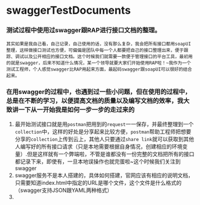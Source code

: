 # swaggerTestDocuments
### 测试过程中使用过swagger跟RAP进行接口文档的整理。  
```其实如果是我自己看，自己记录，自己使用的话，没有那么复杂，我会把所有接口都用soapUI整理，这样做接口测试也方便，可偏偏是团队中每一个人都要把自己的接口整理出来，便于跟踪、调试以及公开相应的接口文档。这个时候我们就需要一款便于管理接口的平台工具，最初用的就是swagger，后来不知道什么情况，某一个领导就要大家们开始使用RAP啦！~我作为一个测试工程师，个人感觉swagger比RAP用起来方面，最起码swagger跟soapUI可以很好的结合起来。```  
### 在用swagger的过程中，也遇到过一些小问题，但在使用的过程中，总是在不断的学习，以便提高文档的质量以及编写文档的效率，我大致讲一下从一开始我是如何一步一步的走过来的  
1. 最开始测试接口就是用`postman`把用到的`request`一一保存，并最终整理到一个`collection`中，这样的好处是分享起来比较方便，`postman`帮助工程师把想要分享的`collection`上传到云上，其他人只要通过`share link`就可以获取到其他人编写好的所有接口请求（只是本地需要根据自身情况，创建相应的环境变量）.但是这样就有一个弊端啦，不管是谁都没有一份完整的文档把所有的接口都记录下来，即使有，一旦本地误操作也就完蛋啦~这个时候我们关注到swagger
2. swagger服务不是本人搭建的，具体如何搭建，官网应该有相应的说明文档，只需要知道index.html中指定的URL是哪个文件，这个文件是什么格式的（swagger支持JSON跟YAML两种格式）
3. 
